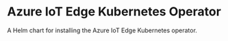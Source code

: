 # Azure IoT Edge Kubernetes Operator

A Helm chart for installing the Azure IoT Edge Kubernetes operator.
